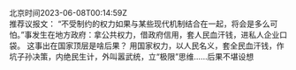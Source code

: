 北京时间2023-06-08T00:14:59Z<br>推荐议报文：
“不受制约的权力如果与某些现代机制结合在一起，将会是多么可怕。”事发生在地方政府：拿公共权力，借政府信用，套人民血汗钱，进私人企业口袋。
这事出在国家顶层是啥后果？
用国家权力，以人民名义，套全民血汗钱，作坑子孙决策，内绝民生计，外叫嚣武统，立“极限”思维……后果不堪设想<br><br><br>